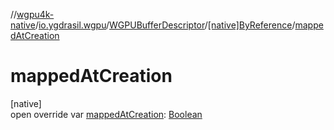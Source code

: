 //[wgpu4k-native](../../../../index.md)/[io.ygdrasil.wgpu](../../index.md)/[WGPUBufferDescriptor](../index.md)/[[native]ByReference](index.md)/[mappedAtCreation](mapped-at-creation.md)

# mappedAtCreation

[native]\
open override var [mappedAtCreation](mapped-at-creation.md): [Boolean](https://kotlinlang.org/api/core/kotlin-stdlib/kotlin/-boolean/index.html)